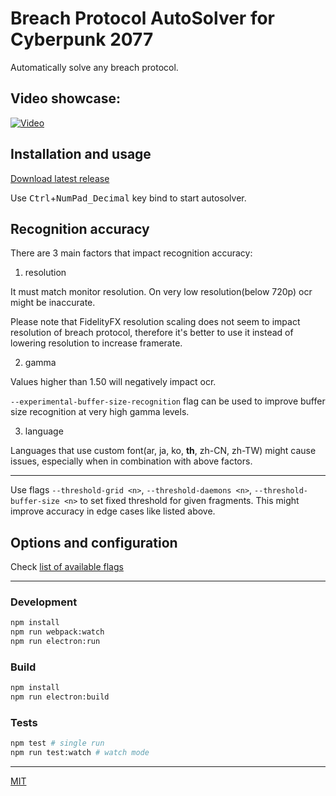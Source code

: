 # Breach Protocol AutoSolver for Cyberpunk 2077

Automatically solve any breach protocol.

## Video showcase:

[![Video](https://user-images.githubusercontent.com/10232391/111822212-d0fb0e80-88e3-11eb-82de-59fd4d8fd44b.png)](https://www.youtube.com/watch?v=3ZoSwRvh4s0)

## Installation and usage

[Download latest release](https://github.com/marcincichocki/breach-protocol-autosolver/releases/latest)

Use <kbd>Ctrl</kbd>+<kbd>NumPad_Decimal</kbd> key bind to start autosolver.

## Recognition accuracy

There are 3 main factors that impact recognition accuracy:

1. resolution

It must match monitor resolution. On very low resolution(below 720p) ocr might be inaccurate.

Please note that FidelityFX resolution scaling does not seem to impact resolution of breach protocol, therefore it's better to use it instead of lowering resolution to increase framerate.

2. gamma

Values higher than 1.50 will negatively impact ocr.

`--experimental-buffer-size-recognition` flag can be used to improve buffer size recognition at very high gamma levels.

3. language

Languages that use custom font(ar, ja, ko, **th**, zh-CN, zh-TW) might cause issues, especially when in combination with above factors.

---

Use flags `--threshold-grid <n>`, `--threshold-daemons <n>`, `--threshold-buffer-size <n>` to set fixed threshold for given fragments. This might improve accuracy in edge cases like listed above.

## Options and configuration

Check [list of available flags](https://github.com/marcincichocki/breach-protocol-autosolver/tree/v1.6.1/src/platform-node/cli/options)

---

### Development

```bash
npm install
npm run webpack:watch
npm run electron:run
```

### Build

```bash
npm install
npm run electron:build
```

### Tests

```bash
npm test # single run
npm run test:watch # watch mode
```

---

[MIT](./LICENSE.md)
